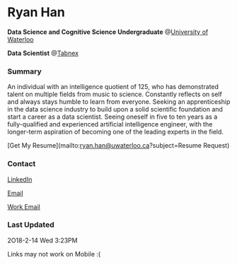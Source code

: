 # Ryan Han

**Data Science and Cognitive Science Undergraduate** @[University of Waterloo](https://uwaterloo.ca/)

**Data Scientist** @[Tabnex](https://tabnex.com/)

### Summary

An individual with an intelligence quotient of 125, who has demonstrated talent on multiple fields from music to science. Constantly reflects on self and always stays humble to learn from everyone. Seeking an apprenticeship in the data science industry to build upon a solid scientific foundation and start a career as a data scientist. Seeing oneself in five to ten years as a fully-qualified and experienced artificial intelligence engineer, with the longer-term aspiration of becoming one of the leading experts in the field. 


[Get My Resume](mailto:ryan.han@uwaterloo.ca?subject=Resume Request)


### Contact

[LinkedIn](https://www.linkedin.com/in/ryanxjhan/)

[Email](mailto:ryan.han@uwaterloo.ca)

[Work Email](mailto:ryan@tabnex.com)

### Last Updated

2O18-2-14 Wed 3:23PM

Links may not work on Mobile :(
